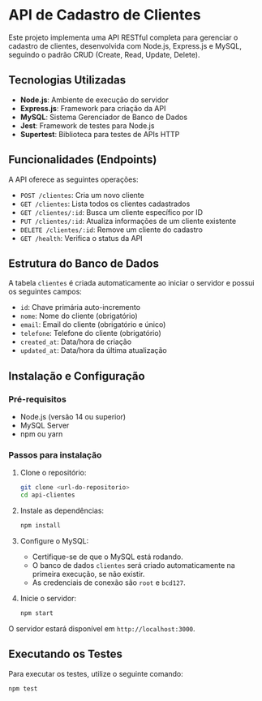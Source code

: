 # API de Cadastro de Clientes

Este projeto implementa uma API RESTful completa para gerenciar o cadastro de clientes, desenvolvida com Node.js, Express.js e MySQL, seguindo o padrão CRUD (Create, Read, Update, Delete).

## Tecnologias Utilizadas

* **Node.js**: Ambiente de execução do servidor
* **Express.js**: Framework para criação da API
* **MySQL**: Sistema Gerenciador de Banco de Dados
* **Jest**: Framework de testes para Node.js
* **Supertest**: Biblioteca para testes de APIs HTTP

## Funcionalidades (Endpoints)

A API oferece as seguintes operações:

* `POST /clientes`: Cria um novo cliente
* `GET /clientes`: Lista todos os clientes cadastrados
* `GET /clientes/:id`: Busca um cliente específico por ID
* `PUT /clientes/:id`: Atualiza informações de um cliente existente
* `DELETE /clientes/:id`: Remove um cliente do cadastro
* `GET /health`: Verifica o status da API

## Estrutura do Banco de Dados

A tabela `clientes` é criada automaticamente ao iniciar o servidor e possui os seguintes campos:

* `id`: Chave primária auto-incremento
* `nome`: Nome do cliente (obrigatório)
* `email`: Email do cliente (obrigatório e único)
* `telefone`: Telefone do cliente (obrigatório)
* `created_at`: Data/hora de criação
* `updated_at`: Data/hora da última atualização

## Instalação e Configuração

### Pré-requisitos

* Node.js (versão 14 ou superior)
* MySQL Server
* npm ou yarn

### Passos para instalação

1.  Clone o repositório:
    ```bash
    git clone <url-do-repositorio>
    cd api-clientes
    ```

2.  Instale as dependências:
    ```bash
    npm install
    ```

3.  Configure o MySQL:
    * Certifique-se de que o MySQL está rodando.
    * O banco de dados `clientes` será criado automaticamente na primeira execução, se não existir.
    * As credenciais de conexão são `root` e `bcd127`.

4.  Inicie o servidor:
    ```bash
    npm start
    ```

O servidor estará disponível em `http://localhost:3000`.

## Executando os Testes

Para executar os testes, utilize o seguinte comando:

```bash
npm test
